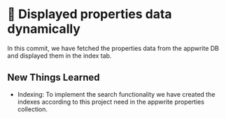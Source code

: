 # 📌 Displayed properties data dynamically

In this commit, we have fetched the properties data from the appwrite DB and displayed them in the index tab.

## New Things Learned

- Indexing: To implement the search functionality we have created the indexes according to this project need in the appwrite properties collection.
